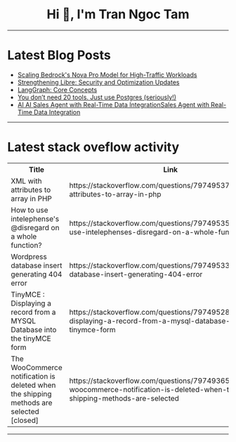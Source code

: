 <h1 align="center">Hi 👋, I'm Tran Ngoc Tam</h1>

---

# Latest Blog Posts 
<!-- BLOG-POST-LIST:START -->
- [Scaling Bedrock&#39;s Nova Pro Model for High-Traffic Workloads](https://dev.to/aaron_rose_0787cc8b4775a0/scaling-bedrocks-nova-pro-model-for-high-traffic-workloads-2l6k)
- [Strengthening Libre: Security and Optimization Updates](https://dev.to/libre_anti_social/strengthening-libre-security-and-optimization-updates-5hb2)
- [LangGraph: Core Concepts](https://dev.to/farhan_khan_41ec7ff11ac1d/langgraph-core-concepts-45e8)
- [You don’t need 20 tools. Just use Postgres &lpar;seriously!&rpar;](https://dev.to/dev_tips/you-dont-need-20-tools-just-use-postgres-seriously-4be7)
- [AI AI Sales Agent with Real-Time Data IntegrationSales Agent with Real-Time Data Integration](https://dev.to/paulo_abbcba03b4df70572fc/ai-ai-sales-agent-with-real-time-data-integrationsales-agent-with-real-time-data-integration-154a)
<!-- BLOG-POST-LIST:END -->

---

# Latest stack oveflow activity
<table>
  <tr><th>Title</th><th>Link</th></tr>
  <!-- STACKOVERFLOW:START --><tr><td>XML with attributes to array in PHP</td><td>https://stackoverflow.com/questions/79749537/xml-with-attributes-to-array-in-php</td></tr><tr><td>How to use intelephense&#39;s @disregard on a whole function?</td><td>https://stackoverflow.com/questions/79749535/how-to-use-intelephenses-disregard-on-a-whole-function</td></tr><tr><td>Wordpress database insert generating 404 error</td><td>https://stackoverflow.com/questions/79749533/wordpress-database-insert-generating-404-error</td></tr><tr><td>TinyMCE : Displaying a record from a MYSQL Database into the tinyMCE form</td><td>https://stackoverflow.com/questions/79749528/tinymce-displaying-a-record-from-a-mysql-database-into-the-tinymce-form</td></tr><tr><td>The WooCommerce notification is deleted when the shipping methods are selected [closed]</td><td>https://stackoverflow.com/questions/79749365/the-woocommerce-notification-is-deleted-when-the-shipping-methods-are-selected</td></tr><!-- STACKOVERFLOW:END -->
</table>

---


